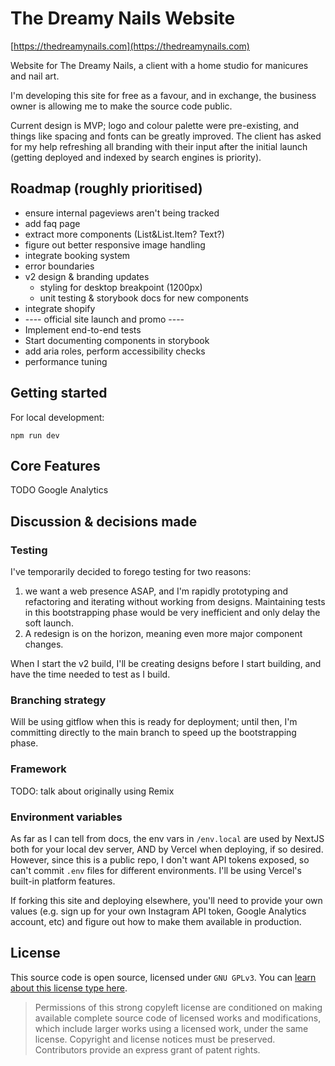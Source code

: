# The Dreamy Nails Website

[https://thedreamynails.com](https://thedreamynails.com)

Website for The Dreamy Nails, a client with a home studio for manicures and nail art.

I'm developing this site for free as a favour, and in exchange, the business owner is allowing me to make the source code public.

Current design is MVP; logo and colour palette were pre-existing, and things like spacing and fonts can be greatly improved. The client has asked for my help refreshing all branding with their input after the initial launch (getting deployed and indexed by search engines is priority).

## Roadmap (roughly prioritised)
* ensure internal pageviews aren't being tracked
* add faq page
* extract more components (List&List.Item? Text?)
* figure out better responsive image handling
* integrate booking system
* error boundaries
* v2 design & branding updates
  * styling for desktop breakpoint (1200px)
  * unit testing & storybook docs for new components
* integrate shopify
* ---- official site launch and promo ----
* Implement end-to-end tests
* Start documenting components in storybook
* add aria roles, perform accessibility checks
* performance tuning

## Getting started

For local development:

```
npm run dev
```

## Core Features

TODO
Google Analytics

## Discussion & decisions made

### Testing

I've temporarily decided to forego testing for two reasons:
1. we want a web presence ASAP, and I'm rapidly prototyping and refactoring and iterating without working from designs. Maintaining tests in this bootstrapping phase would be very inefficient and only delay the soft launch.
2. A redesign is on the horizon, meaning even more major component changes.

When I start the v2 build, I'll be creating designs before I start building, and have the time needed to test as I build.

### Branching strategy

Will be using gitflow when this is ready for deployment; until then, I'm committing directly to the main branch to speed up the bootstrapping phase.

### Framework

TODO: talk about originally using Remix 

### Environment variables

As far as I can tell from docs, the env vars in `/env.local` are used by NextJS both for your local dev server, AND by Vercel when deploying, if so desired. However, since this is a public repo, I don't want API tokens exposed, so can't commit `.env` files for different environments. I'll be using Vercel's built-in platform features.

If forking this site and deploying elsewhere, you'll need to provide your own values (e.g. sign up for your own Instagram API token, Google Analytics account, etc) and figure out how to make them available in production.

## License

This source code is open source, licensed under `GNU GPLv3`. You can [learn about this license type here](https://choosealicense.com/licenses/gpl-3.0/).

> Permissions of this strong copyleft license are conditioned on making available complete source code of licensed works and modifications, which include larger works using a licensed work, under the same license. Copyright and license notices must be preserved. Contributors provide an express grant of patent rights.